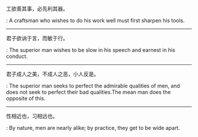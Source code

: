 工欲善其事，必先利其器。

:   A craftsman who wishes to do his work well must first sharpen his tools.

---

君子欲讷于言，而敏于行。

:   The superior man wishes to be slow in his speech and earnest in his conduct.

---

君子成人之美，不成人之恶，小人反是。

:   The superior man seeks to perfect the admirable qualities of men, and does not
    seek to perfect their bad qualities.The mean man does the opposite of this.

---

性相近也，习相远也。

:   By nature, men are nearly alike; by practice, they get to be wide apart.
